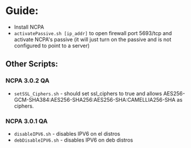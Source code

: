 # Guide:
- Install NCPA
- `activatePassive.sh [ip_addr]` to open firewall port 5693/tcp and activate NCPA's passive (it will just turn on the passive and is not configured to point to a server)

## Other Scripts:

### NCPA 3.0.2 QA
- `setSSL_Ciphers.sh` - should set ssl_ciphers to true and allows AES256-GCM-SHA384:AES256-SHA256:AES256-SHA:CAMELLIA256-SHA as ciphers. 

### NCPA 3.0.1 QA
- `disableIPV6.sh` - disables IPV6 on el distros
- `debDisableIPV6.sh` - disables IPV6 on deb distros
